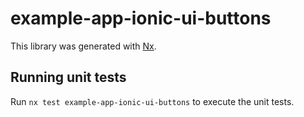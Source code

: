 # example-app-ionic-ui-buttons

This library was generated with [Nx](https://nx.dev).


## Running unit tests

Run `nx test example-app-ionic-ui-buttons` to execute the unit tests.


